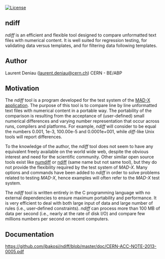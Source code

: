 [![License](https://img.shields.io/github/license/jbakosi/ndiff.svg)](https://github.com/jbakosi/ndiff/blob/master/LICENSE)

## ndiff

_ndiff_ is an efficient and flexible tool designed to compare unformatted text
files with numerical content. It is well suited for regression testing, for
validating data versus templates, and for filtering data following templates.

## Author
Laurent Deniau (laurent.deniau@cern.ch)
CERN - BE/ABP

## Motivation
The _ndiff_ tool is a program developed for the test system of the [MAD-X
application](http://cern.ch/mad). The purpose of this tool is to compare line by
line unformatted text files with numerical content in a portable way. The
portability of the comparison is resulting from the acceptance of (user-defined)
small numerical differences and varying number representation that occur across
runs, compilers and platforms. For example, _ndiff_ will consider to be equal
the numbers 0.001, 1e-3, 100.00e-5 and 0.0001e+001, while _diff_-like Unix tools
will report differences.

To the knowledge of the author, the _ndiff_ tool does not seem to have any
equivalent freely available on the world wide web, despite the obvious interest
and need for the scientific community. Other similar open source tools exist
like [numdiff](http://www.nongnu.org/numdiff) or
[ndiff](http://www.math.utah.edu/~beebe/software/ndiff) (same name but not same
tool), but they do not provide the flexibility required by the test system of
_MAD-X_. Many options and commands have been added to _ndiff_ in order to solve
problems related to testing _MAD-X_, hence examples will often refer to the
_MAD-X_ test system.

The _ndiff_ tool is written entirely in the C programming language with no
external dependencies to ensure maximum portability and performance. It is very
efficient to deal with both large input of data and large number of rules (i.e.,
user-defined constraints). _ndiff_ can process more than 100 MB of data per
second (i.e., nearly at the rate of disk I/O) and compare few millions numbers
per second on recent computers.

## Documentation
https://github.com/jbakosi/ndiff/blob/master/doc/CERN-ACC-NOTE-2013-0005.pdf
